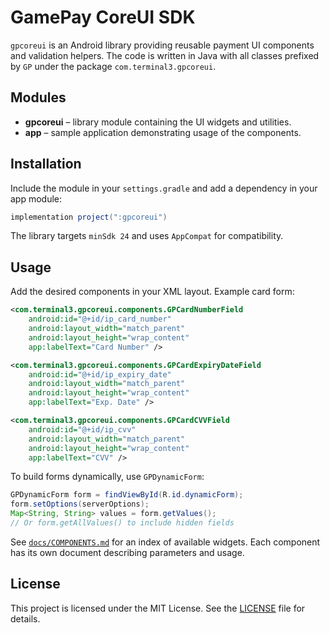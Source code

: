 # GamePay CoreUI SDK

`gpcoreui` is an Android library providing reusable payment UI components and validation helpers. The code is written in Java with all classes prefixed by `GP` under the package `com.terminal3.gpcoreui`.

## Modules
- **gpcoreui** – library module containing the UI widgets and utilities.
- **app** – sample application demonstrating usage of the components.

## Installation
Include the module in your `settings.gradle` and add a dependency in your app module:

```gradle
implementation project(":gpcoreui")
```

The library targets `minSdk 24` and uses `AppCompat` for compatibility.

## Usage
Add the desired components in your XML layout. Example card form:

```xml
<com.terminal3.gpcoreui.components.GPCardNumberField
    android:id="@+id/ip_card_number"
    android:layout_width="match_parent"
    android:layout_height="wrap_content"
    app:labelText="Card Number" />

<com.terminal3.gpcoreui.components.GPCardExpiryDateField
    android:id="@+id/ip_expiry_date"
    android:layout_width="match_parent"
    android:layout_height="wrap_content"
    app:labelText="Exp. Date" />

<com.terminal3.gpcoreui.components.GPCardCVVField
    android:id="@+id/ip_cvv"
    android:layout_width="match_parent"
    android:layout_height="wrap_content"
    app:labelText="CVV" />
```

To build forms dynamically, use `GPDynamicForm`:

```java
GPDynamicForm form = findViewById(R.id.dynamicForm);
form.setOptions(serverOptions);
Map<String, String> values = form.getValues();
// Or form.getAllValues() to include hidden fields
```

See [`docs/COMPONENTS.md`](docs/COMPONENTS.md) for an index of available widgets. Each component has its own document describing parameters and usage.

## License
This project is licensed under the MIT License. See the [LICENSE](LICENSE) file for details.
